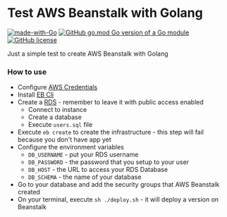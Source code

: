# Test AWS Beanstalk with Golang

[![made-with-Go](https://img.shields.io/badge/Made%20with-Go-1f425f.svg)](http://golang.org)
[![GitHub go.mod Go version of a Go module](https://img.shields.io/github/go-mod/go-version/gomods/athens.svg)](https://img.shields.io/github/go-mod/go-version/otaviobaldan/test-beanstalk)
[![GitHub license](https://img.shields.io/github/license/Naereen/StrapDown.js.svg)](https://github.com/Naereen/StrapDown.js/blob/master/LICENSE)

Just a simple test to create AWS Beanstalk with Golang

### How to use
- Configure [AWS Credentials](https://docs.aws.amazon.com/sdk-for-java/v1/developer-guide/setup-credentials.html)
- Install [EB Cli](https://docs.aws.amazon.com/es_en/elasticbeanstalk/latest/dg/eb-cli3-install.html)
- Create a [RDS](https://docs.aws.amazon.com/AmazonRDS/latest/UserGuide/USER_CreateDBInstance.html) - remember to leave it with public access enabled
  * Connect to instance
  * Create a database
  * Execute `users.sql` file
- Execute `eb create` to create the infrastructure - this step will fail because you don't have app yet
- Configure the environment variables
    * `DB_USERNAME` - put your RDS username
    * `DB_PASSWORD` - the password that you setup to your user
    * `DB_HOST` - the URL to access your RDS Database
    * `DB_SCHEMA` - the name of your database
- Go to your database and add the security groups that AWS Beanstalk created
- On your terminal, execute `sh ./deploy.sh` - it will deploy a version on Beanstalk